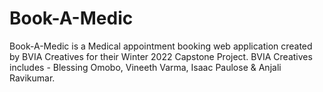 # Book-A-Medic
Book-A-Medic is a Medical appointment booking web application created by BVIA Creatives for their Winter 2022 Capstone Project. 
BVIA Creatives includes - Blessing Omobo, Vineeth Varma, Isaac Paulose &amp; Anjali Ravikumar.
